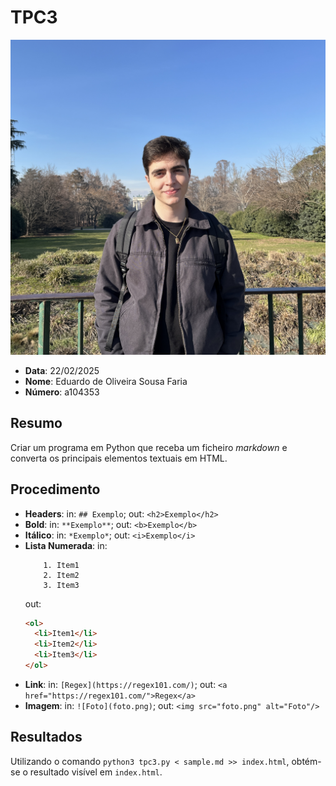 # TPC3

![foto perfil](../foto_perfil.jpg)

- **Data**: 22/02/2025
- **Nome**: Eduardo de Oliveira Sousa Faria
- **Número**: a104353

## Resumo

Criar um programa em Python que receba um ficheiro _markdown_ e converta os principais elementos textuais em HTML.

## Procedimento

- **Headers**: in: `## Exemplo`; out: `<h2>Exemplo</h2>`
- **Bold**: in: `**Exemplo**`; out: `<b>Exemplo</b>`
- **Itálico**: in: `*Exemplo*`; out: `<i>Exemplo</i>`
- **Lista Numerada**:
  in:
  ```
      1. Item1
      2. Item2
      3. Item3
  ```
  out:
  ```html
  <ol>
    <li>Item1</li>
    <li>Item2</li>
    <li>Item3</li>
  </ol>
  ```
- **Link**: in: `[Regex](https://regex101.com/)`; out: `<a href="https://regex101.com/">Regex</a>`
- **Imagem**: in: `![Foto](foto.png)`; out: `<img src="foto.png" alt="Foto"/>`

## Resultados

Utilizando o comando `python3 tpc3.py < sample.md >> index.html`, obtém-se o resultado visível em `index.html`.
